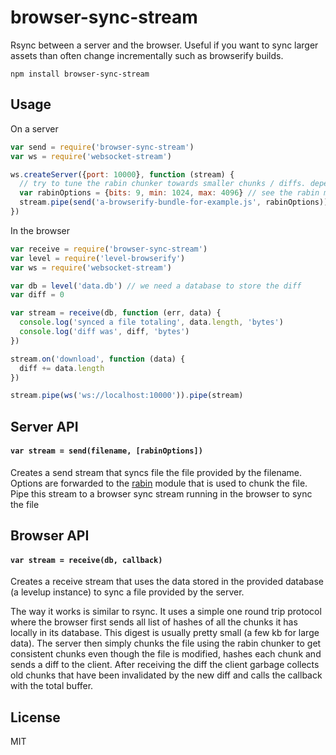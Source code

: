 # browser-sync-stream

Rsync between a server and the browser.
Useful if you want to sync larger assets than often change incrementally such as browserify builds.

```
npm install browser-sync-stream
```

## Usage

On a server

``` js
var send = require('browser-sync-stream')
var ws = require('websocket-stream')

ws.createServer({port: 10000}, function (stream) {
  // try to tune the rabin chunker towards smaller chunks / diffs. depends on the max size of your data
  var rabinOptions = {bits: 9, min: 1024, max: 4096} // see the rabin module for options
  stream.pipe(send('a-browserify-bundle-for-example.js', rabinOptions)).pipe(stream)
})
```

In the browser

``` js
var receive = require('browser-sync-stream')
var level = require('level-browserify')
var ws = require('websocket-stream')

var db = level('data.db') // we need a database to store the diff
var diff = 0

var stream = receive(db, function (err, data) {
  console.log('synced a file totaling', data.length, 'bytes')
  console.log('diff was', diff, 'bytes')
})

stream.on('download', function (data) {
  diff += data.length
})

stream.pipe(ws('ws://localhost:10000')).pipe(stream)
```

## Server API

#### `var stream = send(filename, [rabinOptions])`

Creates a send stream that syncs file the file provided by the filename. Options are forwarded to the [rabin](https://github.com/maxogden/rabin) module that is used to chunk the file. Pipe this stream to a browser sync stream running in the browser to sync the file

## Browser API

#### `var stream = receive(db, callback)`

Creates a receive stream that uses the data stored in the provided database (a levelup instance) to sync a file provided by the server.

The way it works is similar to rsync. It uses a simple one round trip protocol where the browser first sends all list of hashes of all the chunks it has locally in its database. This digest is usually pretty small (a few kb for large data). The server then simply chunks the file using the rabin chunker to get consistent chunks even though the file is modified, hashes each chunk and sends a diff to the client. After receiving the diff the client garbage collects old chunks that have been invalidated by the new diff and calls the callback with the total buffer.

## License

MIT
